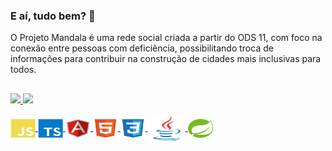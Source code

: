 ### E aí, tudo bem? 👋

O Projeto Mandala é uma rede social criada a partir do ODS 11, com foco na conexão entre pessoas com deficiência, possibilitando troca de informações para contribuir na construção de cidades mais inclusivas para todos.

 ##
 
  <div>
  <a href="https://github.com/CorreaCoding">
  <img height="160em" src="https://github-readme-stats.vercel.app/api?username=ProjetoMandala&show_icons=true&theme=radical&include_all_commits=true&count_private=true"/>
  <img height="160em" src="https://github-readme-stats.vercel.app/api/top-langs/?username=ProjetoMandala&layout=compact&langs_count=7&theme=radical"/>
</div>
 
<div style="display: inline_block"><br>
  <img align="center" alt="Mandala-Js" height="30" width="40" src="https://raw.githubusercontent.com/devicons/devicon/master/icons/javascript/javascript-plain.svg">
  <img align="center" alt="Mandala-Ts" height="30" width="40" src="https://raw.githubusercontent.com/devicons/devicon/master/icons/typescript/typescript-plain.svg">
  <img align="center" alt="Mandala-Angular" height="30" width="40" src="https://raw.githubusercontent.com/devicons/devicon/master/icons/angularjs/angularjs-original.svg">
  <img align="center" alt="Mandala-HTML" height="30" width="40" src="https://raw.githubusercontent.com/devicons/devicon/master/icons/html5/html5-original.svg">
  <img align="center" alt="Mandala-CSS" height="30" width="40" src="https://raw.githubusercontent.com/devicons/devicon/master/icons/css3/css3-original.svg">
  <img align="center" alt="Mandala-Java" height="40" width="60" src="https://raw.githubusercontent.com/devicons/devicon/master/icons/java/java-original.svg">
  <img align="center" alt="Mandala-Spring" height="30" width="40" src="https://raw.githubusercontent.com/devicons/devicon/master/icons/spring/spring-original.svg">
</div>
  
  ##
